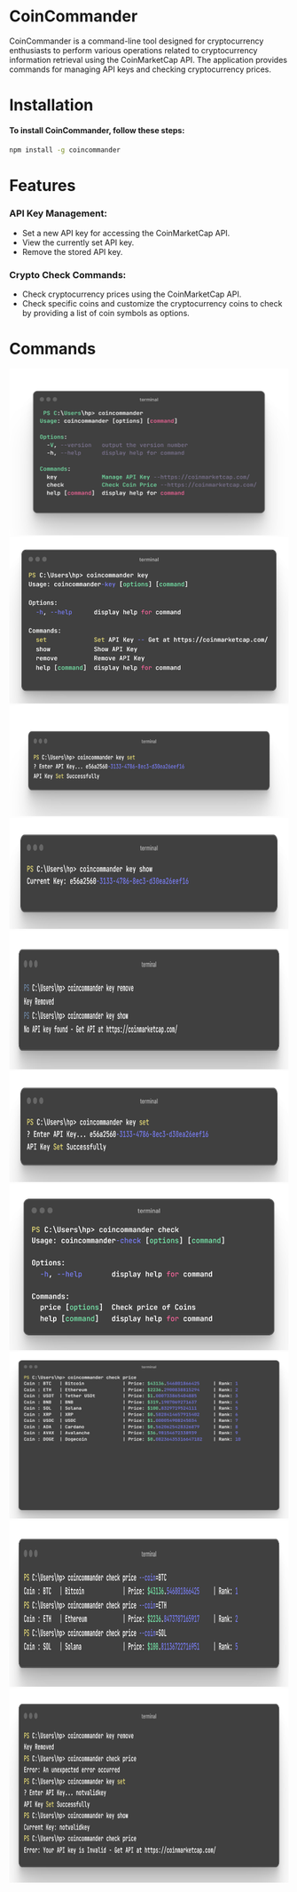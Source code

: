 # CoinCommander

CoinCommander is a command-line tool designed for cryptocurrency enthusiasts to perform various operations related to cryptocurrency information retrieval using the CoinMarketCap API. The application provides commands for managing API keys and checking cryptocurrency prices.

# Installation

<h4>To install CoinCommander, follow these steps:</h4>

```bash
npm install -g coincommander
```

# Features
 <h3>API Key Management:</h3> 
 <ul>
   <li>Set a new API key for accessing the CoinMarketCap API.</li>
   <li>View the currently set API key.</li>
   <li>Remove the stored API key.</li>
 </ul>
 <h3>Crypto Check Commands:</h3>
<ul>
   <li>Check cryptocurrency prices using the CoinMarketCap API.</li>
   <li>Check specific coins and customize the cryptocurrency coins to check by providing a list of coin symbols as options.</li>
 </ul>
 <h1>Commands</h1>

   <img width=650px  height=300px src="https://raw.githubusercontent.com/rishiiiidha/coin-commander/main/help/command-1.png">
   <img width=650px height=300px src="https://raw.githubusercontent.com/rishiiiidha/coin-commander/main/help/command-2.png">
   <img width=650px height=200px src="https://raw.githubusercontent.com/rishiiiidha/coin-commander/main/help/command-3.png">
   <img width=650px height=200px src="https://raw.githubusercontent.com/rishiiiidha/coin-commander/main/help/command-4.png">
   <img width=650px height=250px src="https://raw.githubusercontent.com/rishiiiidha/coin-commander/main/help/command-5.png">
   <img width=650px height=200px src="https://raw.githubusercontent.com/rishiiiidha/coin-commander/main/help/command-6.png">
   <img width=650px height=300px src="https://raw.githubusercontent.com/rishiiiidha/coin-commander/main/help/command-7.png">
   <img width=650px height=300px src="https://raw.githubusercontent.com/rishiiiidha/coin-commander/main/help/command-8.png">
   <img width=650px height=300px src="https://raw.githubusercontent.com/rishiiiidha/coin-commander/main/help/command-9.png">
   <img width=650px height=350px src="https://raw.githubusercontent.com/rishiiiidha/coin-commander/main/help/command-10.png">
   












